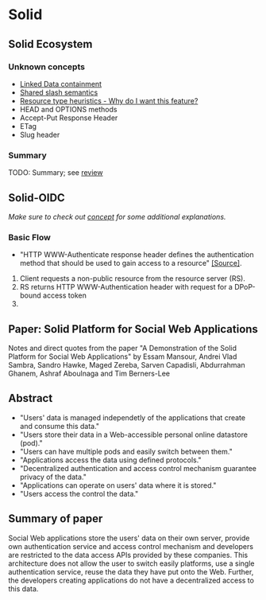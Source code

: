 # Solid

## Solid Ecosystem

### Unknown concepts

* [Linked Data containment](https://solid.github.io/specification/#resource-containment)
* [Shared slash semantics](https://solid.github.io/specification/#uri-slash-semantics)
* [Resource type heuristics - Why do I want this feature?](https://solid.github.io/specification/#resource-type-heuristics)
* HEAD and OPTIONS methods
* Accept-Put Response Header
* ETag
* Slug header

### Summary

TODO: Summary; see [review](report/review-solid-spec.md)

## Solid-OIDC

*Make sure to check out [concept](notes/concepts.md) for some additional explanations.*

### Basic Flow

* "HTTP WWW-Authenticate response header defines the authentication method that should be used to gain access to a resource" [[Source]](https://developer.mozilla.org/en-US/docs/Web/HTTP/Headers/WWW-Authenticate).

1. Client requests a non-public resource from the resource server (RS).
2. RS returns HTTP WWW-Authentication header with request for a DPoP-bound access token
3.

## Paper: Solid Platform for Social Web Applications

Notes and direct quotes from the paper "A Demonstration of the Solid Platform for Social Web Applications" by Essam Mansour, Andrei Vlad Sambra, Sandro Hawke, Maged Zereba, Sarven Capadisli, Abdurrahman Ghanem, Ashraf Aboulnaga and Tim Berners-Lee


## Abstract

* "Users' data is managed independetly of the applications that create and consume this data."
* "Users store their data in a Web-accessible personal online datastore (pod)."
* "Users can have multiple pods and easily switch between them."
* "Applications access the data using defined protocols."
* "Decentralized authentication and access control mechanism guarantee privacy of the data."
* "Applications can operate on users' data where it is stored."
* "Users access the control the data."

## Summary of paper

Social Web applications store the users' data on their own server, provide own authentication service and access control mechanism and developers are restricted to the data access APIs provided by these companies. This architecture does not allow the user to switch easily platforms, use a single authentication service, reuse the data they have put onto the Web. Further, the developers creating applications do not have a decentralized access to this data.
